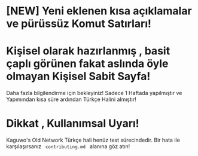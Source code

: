 # [NEW] Yeni eklenen kısa açıklamalar ve pürüssüz Komut Satırları!

# Kişisel olarak hazırlanmış , basit çaplı görünen fakat aslında öyle olmayan Kişisel Sabit Sayfa!

Daha fazla bilgilendirme için bekleyiniz! Sadece 1 Haftada yapılmıştır ve Yapımından kısa süre ardından Türkçe Halini almıştır!

# Dikkat , Kullanımsal Uyarı!

Kaguwo's Old Network Türkçe hali henüz test sürecindedir. Bir hata ile karşılaşırsanız <code> contributing.md </code> alanına göz atın!

